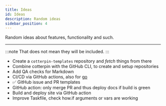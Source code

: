 ```yaml
---
title: Ideas
id: Ideas
description: Random ideas
sidebar_position: 4
---
```


Random ideas about features, functionality and such.

---

:::note
That does not mean they will be included.
:::

- Create a `cotterpin-templates` repository and *fetch* things from there
- Combine cotterpin with the GitHub CLI, to create and setup repositories
- Add QA checks for Markdown
- CI/CD via GitHub actions, also for [go](https://www.alexedwards.net/blog/ci-with-go-and-github-actions)
- ✅ GitHub issue and PR templates
- GitHub action: only merge PR and thus deploy docs if build is green
- Build and deploy site via GitHub action
- Improve Taskfile, check how.if arguments or vars are working

